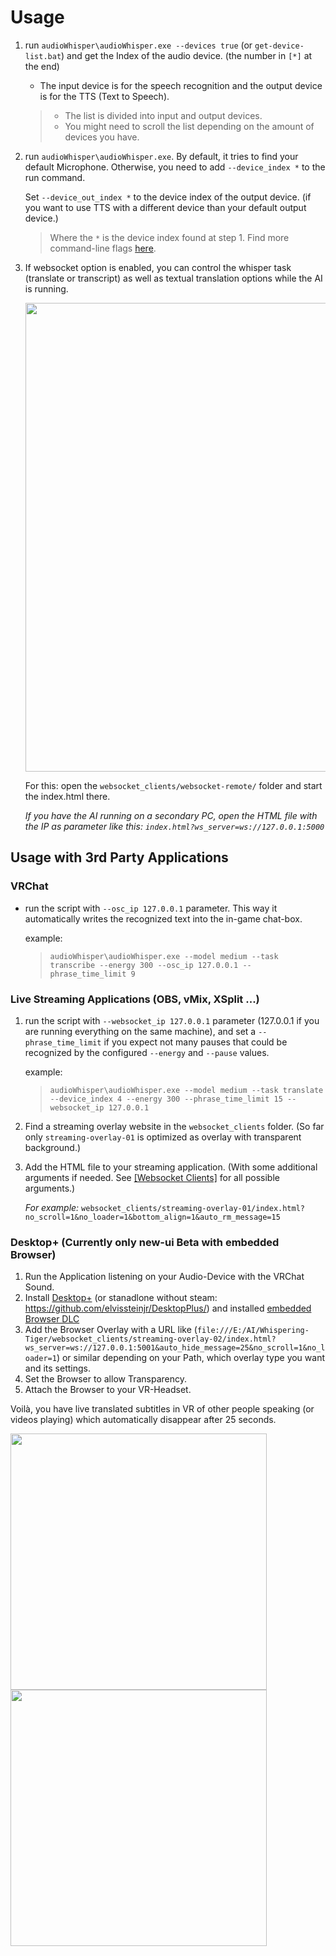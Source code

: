 # Usage

1. run `audioWhisper\audioWhisper.exe --devices true` (or `get-device-list.bat`) and get the Index of the audio device. (the number in `[*]` at the end)
    - The input device is for the speech recognition and the output device is for the TTS (Text to Speech).

    > - The list is divided into input and output devices. 
    > - You might need to scroll the list depending on the amount of devices you have.
2. run `audioWhisper\audioWhisper.exe`. By default, it tries to find your default Microphone. Otherwise, you need to add `--device_index *` to the run command.

   Set `--device_out_index *` to the device index of the output device. (if you want to use TTS with a different device than your default output device.)

   > Where the `*` is the device index found at step 1. Find more command-line flags [here](configurations.md#command-line-flags).
3. If websocket option is enabled, you can control the whisper task (translate or transcript) as well as textual translation options while the AI is running.

   <img src=../images/remote_control.png width=750>

   For this: open the `websocket_clients/websocket-remote/` folder and start the index.html there.

   _If you have the AI running on a secondary PC, open the HTML file with the IP as parameter like this: `index.html?ws_server=ws://127.0.0.1:5000`_

## Usage with 3rd Party Applications

### VRChat

- run the script with `--osc_ip 127.0.0.1` parameter. This way it automatically writes the recognized text into the in-game chat-box.

  example:

  > `audioWhisper\audioWhisper.exe --model medium --task transcribe --energy 300 --osc_ip 127.0.0.1 --phrase_time_limit 9`

### Live Streaming Applications (OBS, vMix, XSplit ...)

1. run the script with `--websocket_ip 127.0.0.1` parameter (127.0.0.1 if you are running everything on the same machine), and set a `--phrase_time_limit` if you expect not many
   pauses that could be recognized by the configured `--energy` and `--pause` values.

   example:

   > `audioWhisper\audioWhisper.exe --model medium --task translate --device_index 4 --energy 300 --phrase_time_limit 15 --websocket_ip 127.0.0.1`
2. Find a streaming overlay website in the `websocket_clients` folder. (So far only `streaming-overlay-01` is optimized as overlay with transparent background.)
3. Add the HTML file to your streaming application. (With some additional arguments if needed.
   See [[Websocket Clients]](websocket-clients.md#all-possible-configuration-url-arguments) for all possible arguments.)

   _For example:_ `websocket_clients/streaming-overlay-01/index.html?no_scroll=1&no_loader=1&bottom_align=1&auto_rm_message=15`

### Desktop+ (Currently only new-ui Beta with embedded Browser)

1. Run the Application listening on your Audio-Device with the VRChat Sound.
2. Install [Desktop+](https://store.steampowered.com/app/1494460/Desktop/) (or stanadlone without steam: https://github.com/elvissteinjr/DesktopPlus/) and installed [embedded Browser DLC](https://store.steampowered.com/app/3263240/Desktop_Browser/)
3. Add the Browser Overlay with a URL like (`file:///E:/AI/Whispering-Tiger/websocket_clients/streaming-overlay-02/index.html?ws_server=ws://127.0.0.1:5001&auto_hide_message=25&no_scroll=1&no_loader=1`) or similar depending on your Path, which overlay type you want and its settings.
4. Set the Browser to allow Transparency.
5. Attach the Browser to your VR-Headset.

Voilà, you have live translated subtitles in VR of other people speaking (or videos playing) which automatically disappear after 25 seconds.

<img src=../images/vr_subtitles.gif width=410> <img src=../images/vrchat_live_subtitles.gif width=410>
